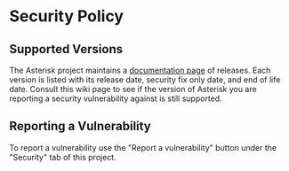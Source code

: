 # Security Policy

## Supported Versions

The Asterisk project maintains a [documentation page](https://docs.asterisk.org/About-the-Project/Asterisk-Versions/) of releases. Each version is listed with its release date, security fix only date, and end of life date. Consult this wiki page to see if the version of Asterisk you are reporting a security vulnerability against is still supported.

## Reporting a Vulnerability

To report a vulnerability use the "Report a vulnerability" button under the "Security" tab of this project.

